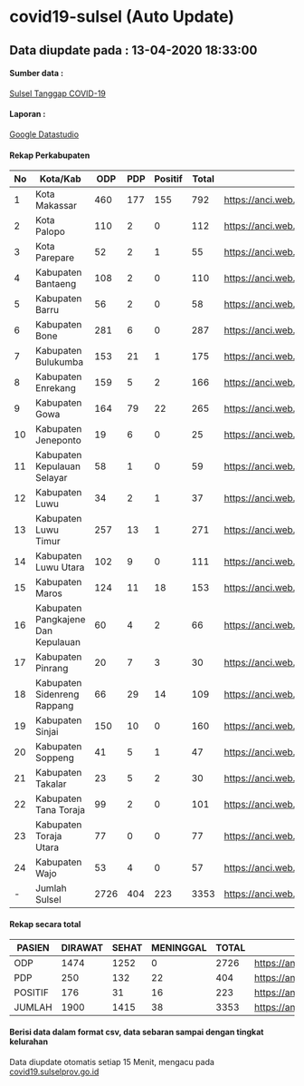 # covid19-sulsel (Auto Update)

## Data diupdate pada : 13-04-2020 18:33:00

#### Sumber data :
[Sulsel Tanggap COVID-19](https://covid19.sulselprov.go.id)

#### Laporan :
[Google Datastudio](https://datastudio.google.com/reporting/29b5c6e3-f3d8-4c7e-a88b-39df6365b057)

#### Rekap Perkabupaten 
|No|Kota/Kab|ODP|PDP|Positif|Total|Link|
| --- | --- | --- | --- | --- | --- | --- |
|1|Kota Makassar|460|177|155|792|https://anci.web.id/cor/kota_makassar|
|2|Kota Palopo|110|2|0|112|https://anci.web.id/cor/kota_palopo|
|3|Kota Parepare|52|2|1|55|https://anci.web.id/cor/kota_parepare|
|4|Kabupaten Bantaeng|108|2|0|110|https://anci.web.id/cor/kabupaten_bantaeng|
|5|Kabupaten Barru|56|2|0|58|https://anci.web.id/cor/kabupaten_barru|
|6|Kabupaten Bone|281|6|0|287|https://anci.web.id/cor/kabupaten_bone|
|7|Kabupaten Bulukumba|153|21|1|175|https://anci.web.id/cor/kabupaten_bulukumba|
|8|Kabupaten Enrekang|159|5|2|166|https://anci.web.id/cor/kabupaten_enrekang|
|9|Kabupaten Gowa|164|79|22|265|https://anci.web.id/cor/kabupaten_gowa|
|10|Kabupaten Jeneponto|19|6|0|25|https://anci.web.id/cor/kabupaten_jeneponto|
|11|Kabupaten Kepulauan Selayar|58|1|0|59|https://anci.web.id/cor/kabupaten_kepulauan_selayar|
|12|Kabupaten Luwu|34|2|1|37|https://anci.web.id/cor/kabupaten_luwu|
|13|Kabupaten Luwu Timur|257|13|1|271|https://anci.web.id/cor/kabupaten_luwu_timur|
|14|Kabupaten Luwu Utara|102|9|0|111|https://anci.web.id/cor/kabupaten_luwu_utara|
|15|Kabupaten Maros|124|11|18|153|https://anci.web.id/cor/kabupaten_maros|
|16|Kabupaten Pangkajene Dan Kepulauan|60|4|2|66|https://anci.web.id/cor/kabupaten_pangkajene_dan_kepulauan|
|17|Kabupaten Pinrang|20|7|3|30|https://anci.web.id/cor/kabupaten_pinrang|
|18|Kabupaten Sidenreng Rappang|66|29|14|109|https://anci.web.id/cor/kabupaten_sidenreng_rappang|
|19|Kabupaten Sinjai|150|10|0|160|https://anci.web.id/cor/kabupaten_sinjai|
|20|Kabupaten Soppeng|41|5|1|47|https://anci.web.id/cor/kabupaten_soppeng|
|21|Kabupaten Takalar|23|5|2|30|https://anci.web.id/cor/kabupaten_takalar|
|22|Kabupaten Tana Toraja|99|2|0|101|https://anci.web.id/cor/kabupaten_tana_toraja|
|23|Kabupaten Toraja Utara|77|0|0|77|https://anci.web.id/cor/kabupaten_toraja_utara|
|24|Kabupaten Wajo|53|4|0|57|https://anci.web.id/cor/kabupaten_wajo|
|-|Jumlah Sulsel|2726|404|223|3353|https://anci.web.id/cor/jumlah_sulsel|

#### Rekap secara total

| PASIEN | DIRAWAT | SEHAT | MENINGGAL | TOTAL | LINK |
| ---- | -------- | ---- | ---- |  ---- | ---- |
| ODP | 1474  | 1252  | 0 | 2726 | https://anci.web.id/cor/odp_detail.html |
| PDP | 250  | 132  | 22  | 404 | https://anci.web.id/cor/pdp_detail.html |
| POSITIF | 176  | 31  | 16  | 223 | https://anci.web.id/cor/positif_detail.html |
| JUMLAH | 1900 | 1415 | 38 | 3353 | https://anci.web.id/cor/jumlah_sulsel/ |

 
#### Berisi data dalam format csv, data sebaran sampai dengan tingkat kelurahan

Data diupdate otomatis setiap 15 Menit, mengacu pada [covid19.sulselprov.go.id](https://covid19.sulselprov.go.id)


